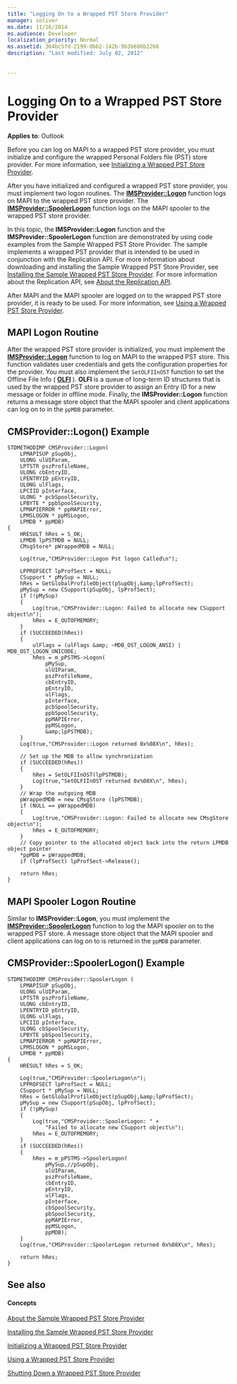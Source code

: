 ```yaml
---
title: "Logging On to a Wrapped PST Store Provider"
manager: soliver
ms.date: 11/16/2014
ms.audience: Developer
localization_priority: Normal
ms.assetid: 364bc5fd-2199-0bb2-142b-9b3b686b2268
description: "Last modified: July 02, 2012"
 
 
---
```


# Logging On to a Wrapped PST Store Provider

 
  
**Applies to**: Outlook 
  
Before you can log on MAPI to a wrapped PST store provider, you must initialize and configure the wrapped Personal Folders file (PST) store provider. For more information, see [Initializing a Wrapped PST Store Provider](initializing-a-wrapped-pst-store-provider.md).
  
After you have initialized and configured a wrapped PST store provider, you must implement two logon routines. The **[IMSProvider::Logon](imsprovider-logon.md)** function logs on MAPI to the wrapped PST store provider. The **[IMSProvider::SpoolerLogon](imsprovider-spoolerlogon.md)** function logs on the MAPI spooler to the wrapped PST store provider. 
  
In this topic, the **IMSProvider::Logon** function and the **IMSProvider::SpoolerLogon** function are demonstrated by using code examples from the Sample Wrapped PST Store Provider. The sample implements a wrapped PST provider that is intended to be used in conjunction with the Replication API. For more information about downloading and installing the Sample Wrapped PST Store Provider, see [Installing the Sample Wrapped PST Store Provider](installing-the-sample-wrapped-pst-store-provider.md). For more information about the Replication API, see [About the Replication API](about-the-replication-api.md).
  
After MAPI and the MAPI spooler are logged on to the wrapped PST store provider, it is ready to be used. For more information, see [Using a Wrapped PST Store Provider](using-a-wrapped-pst-store-provider.md).
  
## MAPI Logon Routine

After the wrapped PST store provider is initialized, you must implement the **[IMSProvider::Logon](imsprovider-logon.md)** function to log on MAPI to the wrapped PST store. This function validates user credentials and gets the configuration properties for the provider. You must also implement the  `SetOLFIInOST` function to set the Offline File Info ( **[OLFI](olfi.md)** ). **OLFI** is a queue of long-term ID structures that is used by the wrapped PST store provider to assign an Entry ID for a new message or folder in offline mode. Finally, the **IMSProvider::Logon** function returns a message store object that the MAPI spooler and client applications can log on to in the  `ppMDB` parameter. 
  
## CMSProvider::Logon() Example

```
STDMETHODIMP CMSProvider::Logon( 
    LPMAPISUP pSupObj, 
    ULONG ulUIParam, 
    LPTSTR pszProfileName, 
    ULONG cbEntryID, 
    LPENTRYID pEntryID, 
    ULONG ulFlags, 
    LPCIID pInterface, 
    ULONG * pcbSpoolSecurity, 
    LPBYTE * ppbSpoolSecurity, 
    LPMAPIERROR * ppMAPIError, 
    LPMSLOGON * ppMSLogon, 
    LPMDB * ppMDB) 
{ 
    HRESULT hRes = S_OK; 
    LPMDB lpPSTMDB = NULL; 
    CMsgStore* pWrappedMDB = NULL; 
 
    Log(true,"CMSProvider::Logon Pst logon Called\n"); 
 
    LPPROFSECT lpProfSect = NULL; 
    CSupport * pMySup = NULL; 
    hRes = GetGlobalProfileObject(pSupObj,&amp;lpProfSect); 
    pMySup = new CSupport(pSupObj, lpProfSect); 
    if (!pMySup) 
    { 
        Log(true,"CMSProvider::Logon: Failed to allocate new CSupport object\n"); 
        hRes = E_OUTOFMEMORY; 
    } 
    if (SUCCEEDED(hRes)) 
    { 
        ulFlags = (ulFlags &amp; ~MDB_OST_LOGON_ANSI) | MDB_OST_LOGON_UNICODE; 
        hRes = m_pPSTMS->Logon( 
            pMySup, 
            ulUIParam,  
            pszProfileName,  
            cbEntryID, 
            pEntryID,  
            ulFlags,  
            pInterface,  
            pcbSpoolSecurity, 
            ppbSpoolSecurity,  
            ppMAPIError,  
            ppMSLogon,  
            &amp;lpPSTMDB); 
    } 
    Log(true,"CMSProvider::Logon returned 0x%08X\n", hRes); 
 
    // Set up the MDB to allow synchronization 
    if (SUCCEEDED(hRes)) 
    { 
        hRes = SetOLFIInOST(lpPSTMDB); 
        Log(true,"SetOLFIInOST returned 0x%08X\n", hRes); 
    } 
    // Wrap the outgoing MDB 
    pWrappedMDB = new CMsgStore (lpPSTMDB); 
    if (NULL == pWrappedMDB) 
    { 
        Log(true,"CMSProvider::Logon: Failed to allocate new CMsgStore object\n"); 
        hRes = E_OUTOFMEMORY; 
    } 
    // Copy pointer to the allocated object back into the return LPMDB object pointer 
    *ppMDB = pWrappedMDB; 
    if (lpProfSect) lpProfSect->Release(); 
 
    return hRes; 
}
```

## MAPI Spooler Logon Routine

Similar to **IMSProvider::Logon**, you must implement the **[IMSProvider::SpoolerLogon](imsprovider-spoolerlogon.md)** function to log the MAPI spooler on to the wrapped PST store. A message store object that the MAPI spooler and client applications can log on to is returned in the  `ppMDB` parameter. 
  
## CMSProvider::SpoolerLogon() Example

```
STDMETHODIMP CMSProvider::SpoolerLogon ( 
    LPMAPISUP pSupObj, 
    ULONG ulUIParam, 
    LPTSTR pszProfileName, 
    ULONG cbEntryID, 
    LPENTRYID pEntryID, 
    ULONG ulFlags, 
    LPCIID pInterface, 
    ULONG cbSpoolSecurity, 
    LPBYTE pbSpoolSecurity, 
    LPMAPIERROR * ppMAPIError, 
    LPMSLOGON * ppMSLogon, 
    LPMDB * ppMDB) 
{ 
    HRESULT hRes = S_OK; 
     
    Log(true,"CMSProvider::SpoolerLogon\n"); 
    LPPROFSECT lpProfSect = NULL; 
    CSupport * pMySup = NULL; 
    hRes = GetGlobalProfileObject(pSupObj,&amp;lpProfSect); 
    pMySup = new CSupport(pSupObj, lpProfSect); 
    if (!pMySup) 
    { 
        Log(true,"CMSProvider::SpoolerLogon: " + 
            "Failed to allocate new CSupport object\n"); 
        hRes = E_OUTOFMEMORY; 
    } 
    if (SUCCEEDED(hRes)) 
    { 
        hRes = m_pPSTMS->SpoolerLogon(  
            pMySup,//pSupObj, 
            ulUIParam, 
            pszProfileName, 
            cbEntryID, 
            pEntryID, 
            ulFlags, 
            pInterface, 
            cbSpoolSecurity, 
            pbSpoolSecurity, 
            ppMAPIError, 
            ppMSLogon, 
            ppMDB); 
    } 
    Log(true,"CMSProvider::SpoolerLogon returned 0x%08X\n", hRes); 
 
    return hRes; 
}
```

## See also

#### Concepts

[About the Sample Wrapped PST Store Provider](about-the-sample-wrapped-pst-store-provider.md)
  
[Installing the Sample Wrapped PST Store Provider](installing-the-sample-wrapped-pst-store-provider.md)
  
[Initializing a Wrapped PST Store Provider](initializing-a-wrapped-pst-store-provider.md)
  
[Using a Wrapped PST Store Provider](using-a-wrapped-pst-store-provider.md)
  
[Shutting Down a Wrapped PST Store Provider](shutting-down-a-wrapped-pst-store-provider.md)

